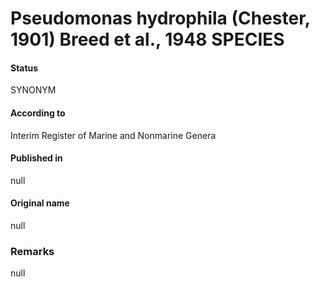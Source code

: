 # Pseudomonas hydrophila (Chester, 1901) Breed et al., 1948 SPECIES

#### Status
SYNONYM

#### According to
Interim Register of Marine and Nonmarine Genera

#### Published in
null

#### Original name
null

### Remarks
null
